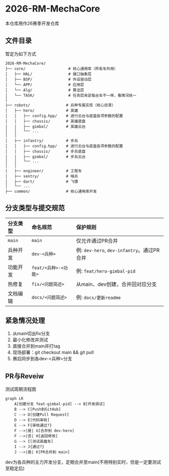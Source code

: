 # 2026-RM-MechaCore

本仓库用作26赛季开发仓库

## 文件目录

暂定为如下方式

```
2026-RM-MechaCore/
├── core/                  	# 核心通用库（所有车共用）
│   ├── HAL/           		# 接口抽象层
│   ├── BSP/        		# 外设驱动层
│   └── APP/         		# 应用层
│   └── Alg/         		# 算法层
│   └── TASK/         		# 任务层肯定每台车不一样，看情况统一
│
├── robots/                # 兵种专属实现（核心目录）
│   ├── hero/              # 英雄
│   │   ├── config.hpp/    # 进行云台与底盘各项参数的配置
│   │   ├── chassis/       # 英雄底盘
│   │   ├── gimbal/        # 英雄云台
│   │   └── ...            
│   │
│   ├── infantry/          # 步兵
│   │   ├── config.hpp/    # 进行云台与底盘各项参数的配置
│   │   ├── chassis/       # 步兵底盘
│   │   ├── gimbal/        # 步兵云台
│   │   └── ...            
│   │
│   ├── engineer/          # 工程车
│   ├── sentry/            # 哨兵
│   ├── dart/              # 飞镖
│   └── ...            
├── common/                # 核心通用库开发
```

## 分支类型与提交规范

| **分支类型** | 命名规范             | 保护规则                                   |
| :----------- | :------------------- | :----------------------------------------- |
| `main`       | `main`               | 仅允许通过PR合并                           |
| 兵种开发     | `dev-<兵种>`         | 例: `dev-hero`, `dev-infantry`。通过PR合并 |
| 功能开发     | `feat/<兵种>-<功能>` | 例: `feat/hero-gimbal-pid`                 |
| 热修复       | `fix/<问题简述>`     | 从main、dev创建，合并回对应分支            |
| 文档编辑     | `docs/<问题简述>`    | 例: `docs/更新readme`                      |

## 紧急情况处理


1. 从main切出fix分支
2. 最小化修改并测试
3. 直接合并到main并打tag
4. 现场部署：git checkout main && git pull
5. 赛后同步到各dev-<兵种>分支

## PR与Reveiw

测试周期流程图

```mermaid
graph LR
    A[创建分支 feat-gimbal-pid] --> B[开发调试]
    B --> C[Push到GitHub]
    C --> D[创建Pull Request]
    D --> E[代码审核]
    E --> F{审核通过?}
    F -->|是| G[合并到 dev-hero]
    F -->|否| H[返回修改]
    G --> I[测试英雄车]
    I --> J{通过?}
    J -->|是| K[PR合并到 main]
```

dev为各兵种的主力开发分支，定期合并至main(不用特别实时，但是一定要测试至稳定后)
